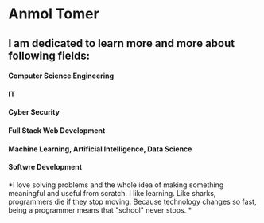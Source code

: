 # Anmol Tomer
## I am dedicated to learn more and more about following fields:
#### Computer Science Engineering
#### IT
#### Cyber Security
#### Full Stack Web Development
#### Machine Learning, Artificial Intelligence, Data Science
#### Softwre Development
*I love solving problems and the whole idea of making something meaningful and useful from scratch.  I like learning. Like sharks, programmers die if they stop moving. Because technology changes so fast, being a programmer means that "school" never stops. *
